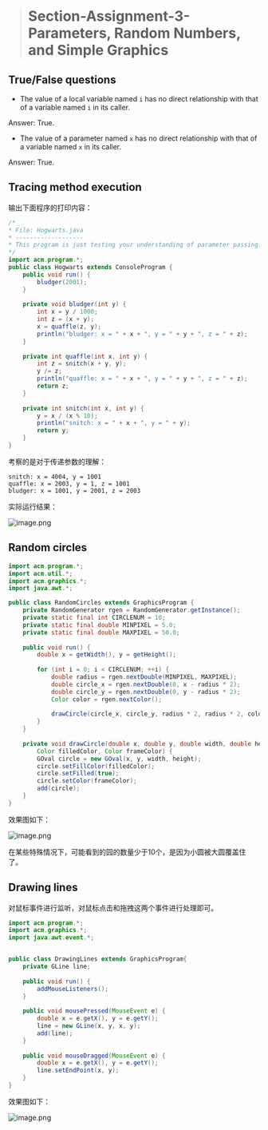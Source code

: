> # Section-Assignment-3-Parameters, Random Numbers, and Simple Graphics

## True/False questions

* The value of a local variable named `i` has no direct relationship with that of a variable named `i` in its caller.

Answer: True.

* The value of a parameter named `x` has no direct relationship with that of a variable named `x` in its caller.

Answer: True.

## Tracing method execution

输出下面程序的打印内容：

```java
/*
* File: Hogwarts.java
* -------------------
* This program is just testing your understanding of parameter passing.
*/
import acm.program.*;
public class Hogwarts extends ConsoleProgram {
    public void run() {
        bludger(2001);
    }
    
    private void bludger(int y) {
        int x = y / 1000;
        int z = (x + y);
        x = quaffle(z, y);
        println("bludger: x = " + x + ", y = " + y + ", z = " + z);
    }
    
    private int quaffle(int x, int y) {
        int z = snitch(x + y, y);
        y /= z;
        println("quaffle: x = " + x + ", y = " + y + ", z = " + z);
        return z;
    }
    
    private int snitch(int x, int y) {
        y = x / (x % 10);
        println("snitch: x = " + x + ", y = " + y);
        return y;
    }
}
```

考察的是对于传递参数的理解：

```
snitch: x = 4004, y = 1001
quaffle: x = 2003, y = 1, z = 1001
bludger: x = 1001, y = 2001, z = 2003
```

实际运行结果：

![image.png](https://i.loli.net/2021/02/09/zL1frtsA3qESKlc.png)

## Random circles

```java
import acm.program.*;
import acm.util.*;
import acm.graphics.*;
import java.awt.*;

public class RandomCircles extends GraphicsProgram {
	private RandomGenerator rgen = RandomGenerator.getInstance();
	private static final int CIRCLENUM = 10;
	private static final double MINPIXEL = 5.0;
	private static final double MAXPIXEL = 50.0;
	
	public void run() {
		double x = getWidth(), y = getHeight();
		
		for (int i = 0; i < CIRCLENUM; ++i) {
			double radius = rgen.nextDouble(MINPIXEL, MAXPIXEL);
			double circle_x = rgen.nextDouble(0, x - radius * 2);
			double circle_y = rgen.nextDouble(0, y - radius * 2);
			Color color = rgen.nextColor();
			
			drawCircle(circle_x, circle_y, radius * 2, radius * 2, color, color);
		}
	}
	
	private void drawCircle(double x, double y, double width, double height, 
		Color filledColor, Color frameColor) {
		GOval circle = new GOval(x, y, width, height);
		circle.setFillColor(filledColor);
		circle.setFilled(true);
		circle.setColor(frameColor);
		add(circle);
	}
}
```



效果图如下：

![image.png](https://i.loli.net/2021/02/09/Ubs9Cm6PeWvYwg1.png)

在某些特殊情况下，可能看到的园的数量少于10个，是因为小圆被大圆覆盖住了。

## Drawing lines

对鼠标事件进行监听，对鼠标点击和拖拽这两个事件进行处理即可。

```java
import acm.program.*;
import acm.graphics.*;
import java.awt.event.*;


public class DrawingLines extends GraphicsProgram{
	private GLine line;
	
	public void run() {
		addMouseListeners();
	}
	
	public void mousePressed(MouseEvent e) {
		double x = e.getX(), y = e.getY();
		line = new GLine(x, y, x, y);
		add(line);
	}
	
	public void mouseDragged(MouseEvent e) {
		double x = e.getX(), y = e.getY();
		line.setEndPoint(x, y);
	}
}

```

效果图如下：

![image.png](https://i.loli.net/2021/02/09/iDrxRyEO3CIgoBM.png)